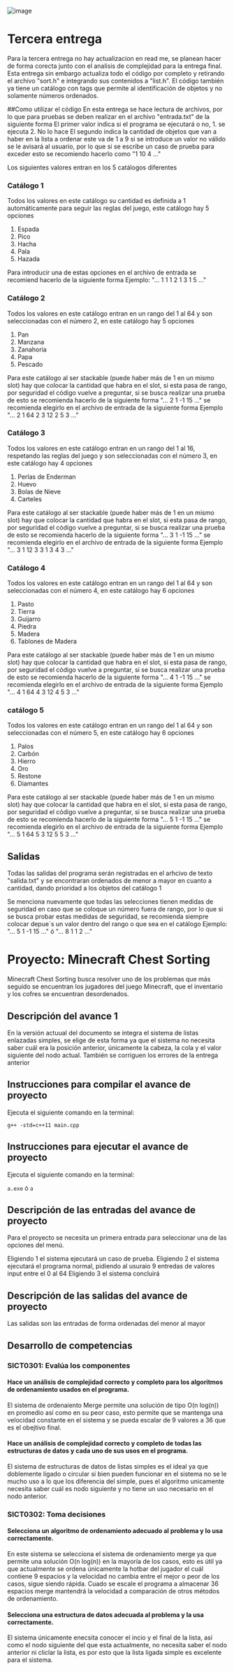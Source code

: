 ![image](https://github.com/user-attachments/assets/9dc1b9d4-e1ed-4186-bcc2-cb3ed48611d9)

# Tercera entrega
Para la tercera entrega no hay actualizacion en read me, se planean hacer de forma corecta junto con el analisis de complejidad para la entrega final.
Esta entrega sin embargo actualiza todo el código por completo y retirando el archivo "sort.h" e integrando sus contenidos a "list.h". El código también
ya tiene un catálogo con tags que permite al identificación de objetos y no solamente números ordenados.

##Como utilizar el código
En esta entrega se hace lectura de archivos, por lo que para pruebas se deben realizar en el archivo "entrada.txt" de la siguiente forma
El primer valor indica si el programa se ejecutará o no, 1. se ejecuta 2. No lo hace
El segundo indica la cantidad de objetos que van a haber en la lista a ordenar este va de 1 a 9 si se introduce un valor no válido se le avisará al usuario,
por lo que si se escribe un caso de prueba para exceder esto se recomiendo hacerlo como "1 10 4 ..."

Los siguientes valores entran en los 5 catálogos diferentes

### Catálogo 1
Todos los valores en este catálogo su cantidad es definida a 1 automáticamente para seguir las reglas del juego, este catálogo hay 5 opciones
1. Espada
2. Pico
3. Hacha
4. Pala
5. Hazada

Para introducir una de estas opciones en el archivo de entrada se recomiend hacerlo de la siguiente forma Ejemplo: "... 1 1 1 2 1 3 1 5 ..."

### Catálogo 2
Todos los valores en este catálogo entran en un rango del 1 al 64 y son seleccionadas con el número 2, en este catálogo hay 5 opciones
1. Pan
2. Manzana
3. Zanahoria
4. Papa
5. Pescado

Para este catálogo al ser stackable (puede haber más de 1 en un mismo slot) hay que colocar la cantidad que habra en el slot, si esta pasa de rango, por
seguridad el código vuelve a preguntar, si se busca realizar una prueba de esto se recomienda hacerlo de la siguiente forma "... 2 1 -1 15 ..."
se recomienda elegirlo en el archivo de entrada de la siguiente forma Ejemplo "... 2 1 64 2 3 12 2 5 3 ..."

### Catálogo 3
Todos los valores en este catálogo entran en un rango del 1 al 16, respetando las reglas del juego y son seleccionadas con el número 3, en este catálogo hay 4 opciones
1. Perlas de Enderman
2. Huevo
3. Bolas de Nieve
4. Carteles

Para este catálogo al ser stackable (puede haber más de 1 en un mismo slot) hay que colocar la cantidad que habra en el slot, si esta pasa de rango, por
seguridad el código vuelve a preguntar, si se busca realizar una prueba de esto se recomienda hacerlo de la siguiente forma "... 3 1 -1 15 ..."
se recomienda elegirlo en el archivo de entrada de la siguiente forma Ejemplo "... 3 1 12 3 3 1 3 4 3 ..."

### Catálogo 4
Todos los valores en este catálogo entran en un rango del 1 al 64 y son seleccionadas con el número 4, en este catálogo hay 6 opciones
1. Pasto
2. Tierra
3. Guijarro
4. Piedra
5. Madera
6. Tablones de Madera

Para este catálogo al ser stackable (puede haber más de 1 en un mismo slot) hay que colocar la cantidad que habra en el slot, si esta pasa de rango, por
seguridad el código vuelve a preguntar, si se busca realizar una prueba de esto se recomienda hacerlo de la siguiente forma "... 4 1 -1 15 ..."
se recomienda elegirlo en el archivo de entrada de la siguiente forma Ejemplo "... 4 1 64 4 3 12 4 5 3 ..."

### catálogo 5
Todos los valores en este catálogo entran en un rango del 1 al 64 y son seleccionadas con el número 5, en este catálogo hay 6 opciones
1. Palos
2. Carbón
3. Hierro
4. Oro
5. Restone
6. Diamantes

Para este catálogo al ser stackable (puede haber más de 1 en un mismo slot) hay que colocar la cantidad que habra en el slot, si esta pasa de rango, por
seguridad el código vuelve a preguntar, si se busca realizar una prueba de esto se recomienda hacerlo de la siguiente forma "... 5 1 -1 15 ..."
se recomienda elegirlo en el archivo de entrada de la siguiente forma Ejemplo "... 5 1 64 5 3 12 5 5 3 ..."

## Salidas
Todas las salidas del programa serán registradas en el arhcivo de texto "salida.txt" y se encontraran ordenados de menor a mayor en cuanto a cantidad, dando prioridad a los objetos del catálogo 1

Se menciona nuevamente que todas las selecciones tienen medidas de seguridad en caso que se coloque un número fuera de rango, por lo que si se busca probar estas medidas de seguridad, se recomienda siempre colocar depue´s un valor dentro del rango o que sea en el catálogo Ejemplo: "... 5 1 -1 15 ..." ó "... 8 1 1 2 ..."

# Proyecto: Minecraft Chest Sorting
Minecraft Chest Sorting busca resolver uno de los problemas que más seguido se encuentran los jugadores
del juego Minecraft, que el inventario y los cofres se encuentran desordenados.

## Descripción del avance 1
En la versión actuual del documento se integra el sistema de listas enlazadas simples, se elige de esta forma ya
que el sistema no necesita saber cuál era la posición anterior, únicamente la cabeza, la cola y el valor siguiente del nodo actual. También se corriguen los errores de la entrega anterior

## Instrucciones para compilar el avance de proyecto
Ejecuta el siguiente comando en la terminal:

`g++ -std=c++11 main.cpp` 

## Instrucciones para ejecutar el avance de proyecto
Ejecuta el siguiente comando en la terminal:

`a.exe` ó `a`

## Descripción de las entradas del avance de proyecto
Para el proyecto se necesita un primera entrada para seleccionar una de las opciones del menú.

Eligiendo 1 el sistema ejecutará un caso de prueba.
Eligiendo 2 el sistema ejecutará el programa normal, pidiendo al usuraio 9 entredas de valores input entre el 0 al 64
Eligiendo 3 el sistema concluirá

## Descripción de las salidas del avance de proyecto
Las salidas son las entradas de forma ordenadas del menor al mayor

## Desarrollo de competencias

### SICT0301: Evalúa los componentes
#### Hace un análisis de complejidad correcto y completo para los algoritmos de ordenamiento usados en el programa.
El sistema de ordenaiento Merge permite una solución de tipo O(n log(n)) en promedio así como en su peor caso, esto permite que se mantenga una velocidad constante en el sistema y se pueda escalar de 9 valores a 36 que es el obejtivo final.

#### Hace un análisis de complejidad correcto y completo de todas las estructuras de datos y cada uno de sus usos en el programa.
El sistema de estructuras de datos de listas simples es el ideal ya que doblemente ligado o circular si bien pueden funcionar en el sistema no se le mucho uso a lo que los diferencia del simple, pues el algoritmo unicamente necesita saber cuál es nodo siguiente y no tiene un uso necesario en el nodo anterior.

### SICT0302: Toma decisiones
#### Selecciona un algoritmo de ordenamiento adecuado al problema y lo usa correctamente.
En este sistema se selecciona el sistema de ordenamiento merge ya que permite una solución O(n log(n)) en la mayoría de los casos, esto es útil ya que actualmente se ordena únicamente la hotbar del jugador el cuál contiene 9  espacios y la velocidad no cambia entre el mejor o peor de los casos, sigue siendo rápida. Cuado 
se escale el programa a almacenar 36 espacios merge mantendrá la velocidad a comparación de otros métodos de
ordenamiento.

#### Selecciona una estructura de datos adecuada al problema y la usa correctamente.
El sistema únicamente enecsita conocer el incio y el final de la lista, así como el nodo siguiente del que esta actualmente, no necesita saber el nodo anterior ni cliclar la lista, es por esto que la lista ligada simple es excelente para el sistema.
